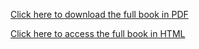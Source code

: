 <a href ="fullbook.pdf">Click here to download the full book in PDF</a>

<a href ="fullbook.html">Click here to access the full book in HTML</a>
